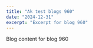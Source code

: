 ```yaml
---
title: "Ak test blogs 960"
date: "2024-12-31"
excerpt: "Excerpt for blog 960"
---
```


Blog content for blog 960